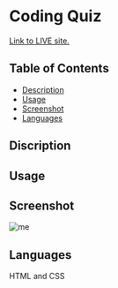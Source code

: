 # Coding Quiz
 
[Link to LIVE site.]()

## Table of Contents
- [Description](#Description)
- [Usage](#Usage)
- [Screenshot](#Screenshot)
- [Languages](#Languages)

## Discription


## Usage 


## Screenshot
 

![me]()

## Languages
HTML and CSS
